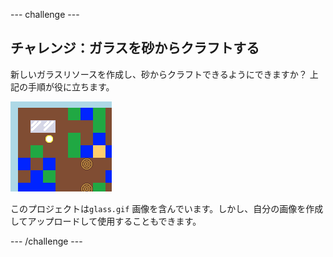 \--- challenge \---

## チャレンジ：ガラスを砂からクラフトする

新しいガラスリソースを作成し、砂からクラフトできるようにできますか？ 上記の手順が役に立ちます。

![スクリーンショット](images/craft-glass.png)

このプロジェクトは`glass.gif` 画像を含んでいます。しかし、自分の画像を作成してアップロードして使用することもできます。

\--- /challenge \---